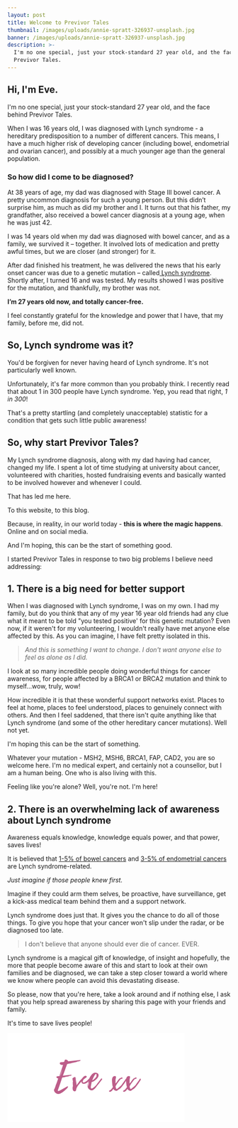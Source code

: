 ```yaml
---
layout: post
title: Welcome to Previvor Tales
thumbnail: /images/uploads/annie-spratt-326937-unsplash.jpg
banner: /images/uploads/annie-spratt-326937-unsplash.jpg
description: >-
  I'm no one special, just your stock-standard 27 year old, and the face behind
  Previvor Tales.
---
```

## Hi, I'm Eve.

I'm no one special, just your stock-standard 27 year old, and the face behind Previvor Tales.

When I was 16 years old, I was diagnosed with Lynch syndrome - a hereditary predisposition to a number of different cancers. This means, I have a much higher risk of developing cancer (including bowel, endometrial and ovarian cancer), and possibly at a much younger age than the general population.

### So how did I come to be diagnosed?

At 38 years of age, my dad was diagnosed with Stage III bowel cancer. A pretty uncommon diagnosis for such a young person. But this didn’t surprise him, as much as did my brother and I. It turns out that his father, my grandfather, also received a bowel cancer diagnosis at a young age, when he was just 42.

I was 14 years old when my dad was diagnosed with bowel cancer, and as a family, we survived it – together. It involved lots of medication and pretty awful times, but we are closer (and stronger) for it.

After dad finished his treatment, he was delivered the news that his early onset cancer was due to a genetic mutation – called[ Lynch syndrome](https://lynchsyndrome.org.au/). Shortly after, I turned 16 and was tested. My results showed I was positive for the mutation, and thankfully, my brother was not.

**I’m 27 years old now, and totally cancer-free.**

I feel constantly grateful for the knowledge and power that I have, that my family, before me, did not.

## So, Lynch syndrome was it?

You'd be forgiven for never having heard of Lynch syndrome. It's not particularly well known.

Unfortunately, it's far more common than you probably think. I recently read that about 1 in 300 people have Lynch syndrome. Yep, you read that right, _1 in 300_!

That's a pretty startling (and completely unacceptable) statistic for a condition that gets such little public awareness!

## So, why start Previvor Tales?

My Lynch syndrome diagnosis, along with my dad having had cancer, changed my life. I spent a lot of time studying at university about cancer, volunteered with charities, hosted fundraising events and basically wanted to be involved however and whenever I could.

That has led me here.

To this website, to this blog.

Because, in reality, in our world today - **this is where the magic happens**. Online and on social media.

And I'm hoping, this can be the start of something good.

I  started Previvor Tales in response to two big problems I believe need addressing:

## 1. There is a big need for better support

When I was diagnosed with Lynch syndrome, I was on my own. I had my family, but do you think that any of my year 16 year old friends had any clue what it meant to be told "you tested positive' for this genetic mutation? Even now, if it weren't for my volunteering, I wouldn't really have met anyone else affected by this. As you can imagine, I have felt pretty isolated in this.

> _And this is something I want to change. I don't want anyone else to feel as alone as I did._

I look at so many incredible people doing wonderful things for cancer awareness, for people affected by a BRCA1 or BRCA2 mutation and think to myself…wow, truly, wow!

How incredible it is that these wonderful support networks exist. Places to feel at home, places to feel understood, places to genuinely connect with others. And then I feel saddened, that there isn't quite anything like that Lynch syndrome (and some of the other hereditary cancer mutations). Well not yet.

I'm hoping this can be the start of something.

Whatever your mutation - MSH2, MSH6, BRCA1, FAP, CAD2, you are so welcome here. I'm no medical expert, and certainly not a counsellor, but I am a human being. One who is also living with this.

Feeling like you're alone? Well, you're not. I'm here!

## 2. There is an overwhelming lack of awareness about Lynch syndrome

Awareness equals knowledge, knowledge equals power, and that power, saves lives!

It is believed that [1-5% of bowel cancers](https://www.cancer.nsw.gov.au/understanding-cancer/cancer-in-nsw/hereditary-cancers/lynch-syndrome) and [3-5% of endometrial cancers](https://www.sgo.org/clinical-practice/guidelines/screening-for-lynch-syndrome-in-endometrial-cancer/) are Lynch syndrome-related.

_Just imagine if those people knew first._

Imagine if they could arm them selves, be proactive, have surveillance, get a kick-ass medical team behind them and a support network.

Lynch syndrome does just that. It gives you the chance to do all of those things. To give you hope that your cancer won't slip under the radar, or be diagnosed too late.

> I don't believe that anyone should ever die of cancer. EVER.

Lynch syndrome is a magical gift of knowledge, of insight and hopefully, the more that people become aware of this and start to look at their own families and be diagnosed, we can take a step closer toward a world where we know where people can avoid this devastating disease.

So please, now that you're here, take a look around and if nothing else, I ask that you help spread awareness by sharing this page with your friends and family. 

It's time to save lives people!

![Eve xx](/images/uploads/eve-xx.png)
